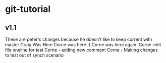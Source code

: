 # git-tutorial
## v1.1
These are peter's changes because he doesn't like to keep current with master
Craig Was Here
Corne was here ;)
Corne was here again. 
Corne-edit file oneline for test
Corne - adding new comment
Corne - Making changes to test out of synch scenario 
